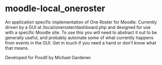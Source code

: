 # moodle-local_oneroster
An application specific implementation of One Roster for Moodle. Currently driven by a GUI at /local/oneroster/dashboard.php and designed for use with a specific Moodle site. To use this you will need to abstract it out to be generally useful, and probably automate some of what currently happens from events in the GUI. Get in touch if you need a hand or don't know what that means. 

Developed for Poodll by Michael Gardener.
